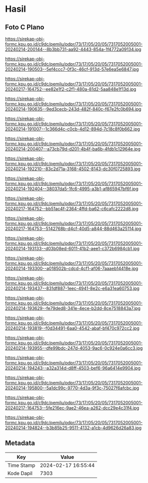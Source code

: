 # Hasil

## Foto C Plano

https://sirekap-obj-formc.kpu.go.id/c9dc/pemilu/pdpr/73/17/05/20/05/7317052005001-20240214-200144--8b3bb731-aa92-4443-854a-1f4772a09134.jpg

https://sirekap-obj-formc.kpu.go.id/c9dc/pemilu/pdpr/73/17/05/20/05/7317052005001-20240214-190503--5ef4ccc7-0f3c-46cf-913d-57e6ea5e6847.jpg

https://sirekap-obj-formc.kpu.go.id/c9dc/pemilu/pdpr/73/17/05/20/05/7317052005001-20240217-164752--ee82e1f2-c2f1-480a-81d2-5aa848e1f13d.jpg

https://sirekap-obj-formc.kpu.go.id/c9dc/pemilu/pdpr/73/17/05/20/05/7317052005001-20240214-190635--9ed3cecb-243d-482f-840c-f67e2fc0b694.jpg

https://sirekap-obj-formc.kpu.go.id/c9dc/pemilu/pdpr/73/17/05/20/05/7317052005001-20240214-191007--1c366d4c-c0cb-4d12-894d-7c18c8f0b662.jpg

https://sirekap-obj-formc.kpu.go.id/c9dc/pemilu/pdpr/73/17/05/20/05/7317052005001-20240214-200407--a73cb79d-d201-4b4f-ba6b-4fdb1c12964e.jpg

https://sirekap-obj-formc.kpu.go.id/c9dc/pemilu/pdpr/73/17/05/20/05/7317052005001-20240214-192210--83c2d71a-3168-4502-8143-dc30f0725893.jpg

https://sirekap-obj-formc.kpu.go.id/c9dc/pemilu/pdpr/73/17/05/20/05/7317052005001-20240214-192404--38037da5-1fc6-4995-a3b1-af865947bf6f.jpg

https://sirekap-obj-formc.kpu.go.id/c9dc/pemilu/pdpr/73/17/05/20/05/7317052005001-20240217-164752--bb51ac4f-2364-4ffd-ba62-c6cafc2222d8.jpg

https://sirekap-obj-formc.kpu.go.id/c9dc/pemilu/pdpr/73/17/05/20/05/7317052005001-20240217-164753--5142768b-d4cf-40d5-a844-88d463a25114.jpg

https://sirekap-obj-formc.kpu.go.id/c9dc/pemilu/pdpr/73/17/05/20/05/7317052005001-20240214-193133--d03b08ed-6011-41b2-aee1-c372b6984cb1.jpg

https://sirekap-obj-formc.kpu.go.id/c9dc/pemilu/pdpr/73/17/05/20/05/7317052005001-20240214-193300--a018502b-cdcd-4cf1-af06-7aaaeb14418e.jpg

https://sirekap-obj-formc.kpu.go.id/c9dc/pemilu/pdpr/73/17/05/20/05/7317052005001-20240214-193437--831df887-1eec-4941-8e2c-e6a31ea60753.jpg

https://sirekap-obj-formc.kpu.go.id/c9dc/pemilu/pdpr/73/17/05/20/05/7317052005001-20240214-193629--fe79ded8-341e-4ece-b2dd-8ce7518843a7.jpg

https://sirekap-obj-formc.kpu.go.id/c9dc/pemilu/pdpr/73/17/05/20/05/7317052005001-20240214-193819--f0d34491-6aa0-4542-abaf-bf470c972cc2.jpg

https://sirekap-obj-formc.kpu.go.id/c9dc/pemilu/pdpr/73/17/05/20/05/7317052005001-20240214-193955--dfe99bdc-247d-4053-9ac6-0c924e0a6cc3.jpg

https://sirekap-obj-formc.kpu.go.id/c9dc/pemilu/pdpr/73/17/05/20/05/7317052005001-20240214-194243--a32a314d-d8ff-4503-bef6-96a6414e9904.jpg

https://sirekap-obj-formc.kpu.go.id/c9dc/pemilu/pdpr/73/17/05/20/05/7317052005001-20240214-195800--5a1dc99c-9770-4d3a-9f3c-75027f6afcbc.jpg

https://sirekap-obj-formc.kpu.go.id/c9dc/pemilu/pdpr/73/17/05/20/05/7317052005001-20240217-164753--5fe216ec-9ae2-46ea-a262-dcc29e4c31f4.jpg

https://sirekap-obj-formc.kpu.go.id/c9dc/pemilu/pdpr/73/17/05/20/05/7317052005001-20240214-194824--b3b85b25-9511-4132-a1cb-4d9626d26a83.jpg


## Metadata

| Key        | Value               |
| ---------- | ------------------- |
| Time Stamp | 2024-02-17 16:55:44 |
| Kode Dapil | 7303                |



